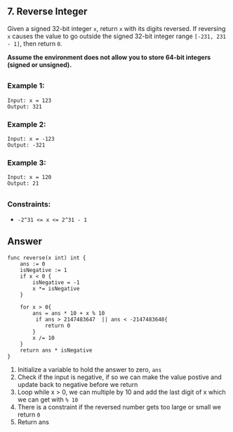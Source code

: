 ## 7. Reverse Integer

Given a signed 32-bit integer `x`, return `x` with its digits reversed. If reversing `x` causes the value to go outside the signed 32-bit integer range `[-231, 231 - 1]`, then return `0`.

**Assume the environment does not allow you to store 64-bit integers (signed or unsigned).**
##

### Example 1:
```
Input: x = 123
Output: 321
```
### Example 2:
```
Input: x = -123
Output: -321
```
### Example 3:
```
Input: x = 120
Output: 21
```
##
### Constraints:

- `-2^31 <= x <= 2^31 - 1`


## Answer
```
func reverse(x int) int {
    ans := 0
    isNegative := 1
    if x < 0 {
        isNegative = -1
        x *= isNegative
    }

    for x > 0{
        ans = ans * 10 + x % 10
         if ans > 2147483647  || ans < -2147483648{
            return 0
        }
        x /= 10
    }
    return ans * isNegative
}
```

1. Initialize a variable to hold the answer to zero, `ans`
2. Check if the input is negative, if so we can make the value postive and update back to negative before we return
3. Loop while x > 0, we can multiple by 10 and add the last digit of x which we can get with `% 10` 
4. There is a constraint if the reversed number gets too large or small we return `0`
5. Return ans